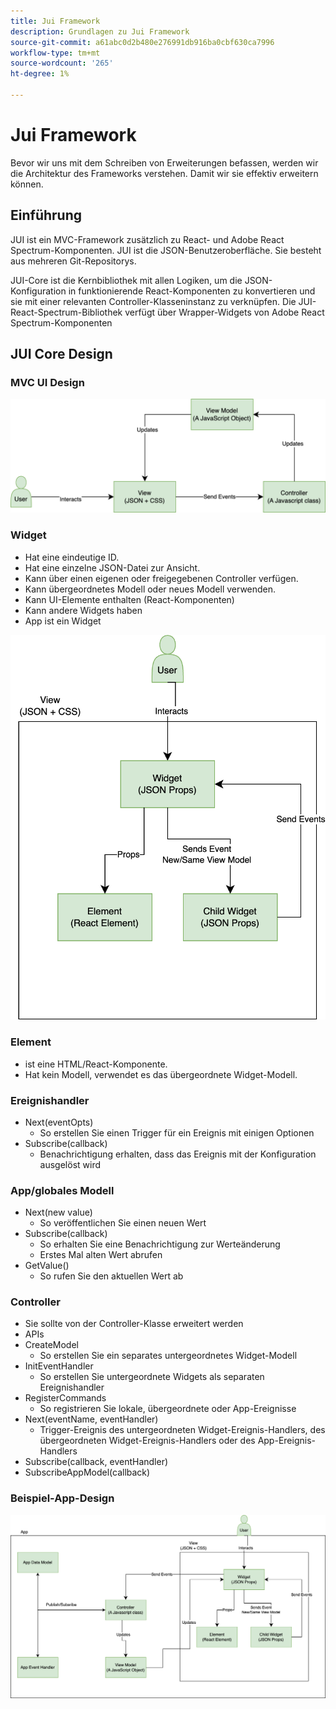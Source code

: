 ```yaml
---
title: Jui Framework
description: Grundlagen zu Jui Framework
source-git-commit: a61abc0d2b480e276991db916ba0cbf630ca7996
workflow-type: tm+mt
source-wordcount: '265'
ht-degree: 1%

---
```


# Jui Framework

Bevor wir uns mit dem Schreiben von Erweiterungen befassen, werden wir die Architektur des Frameworks verstehen.
Damit wir sie effektiv erweitern können.

## Einführung

JUI ist ein MVC-Framework zusätzlich zu React- und Adobe React Spectrum-Komponenten. JUI ist die JSON-Benutzeroberfläche. Sie besteht aus mehreren Git-Repositorys.

JUI-Core ist die Kernbibliothek mit allen Logiken, um die JSON-Konfiguration in funktionierende React-Komponenten zu konvertieren und sie mit einer relevanten Controller-Klasseninstanz zu verknüpfen.
Die JUI-React-Spectrum-Bibliothek verfügt über Wrapper-Widgets von Adobe React Spectrum-Komponenten

## JUI Core Design

### MVC UI Design

![JUI MVC-Fluss](./imgs/jui-mvc-flow.png)

### Widget

- Hat eine eindeutige ID.
- Hat eine einzelne JSON-Datei zur Ansicht.
- Kann über einen eigenen oder freigegebenen Controller verfügen.
- Kann übergeordnetes Modell oder neues Modell verwenden.
- Kann UI-Elemente enthalten (React-Komponenten)
- Kann andere Widgets haben
- App ist ein Widget

![JUI Widget](./imgs/jui-widget.png)

### Element

- ist eine HTML/React-Komponente.
- Hat kein Modell, verwendet es das übergeordnete Widget-Modell.

### Ereignishandler

- Next(eventOpts)
   - So erstellen Sie einen Trigger für ein Ereignis mit einigen Optionen
- Subscribe(callback)
   - Benachrichtigung erhalten, dass das Ereignis mit der Konfiguration ausgelöst wird

### App/globales Modell

- Next(new value)
   - So veröffentlichen Sie einen neuen Wert
- Subscribe(callback)
   - So erhalten Sie eine Benachrichtigung zur Werteänderung
   - Erstes Mal alten Wert abrufen
- GetValue()
   - So rufen Sie den aktuellen Wert ab

### Controller

- Sie sollte von der Controller-Klasse erweitert werden
- APIs
- CreateModel
   - So erstellen Sie ein separates untergeordnetes Widget-Modell
- InitEventHandler
   - So erstellen Sie untergeordnete Widgets als separaten Ereignishandler
- RegisterCommands
   - So registrieren Sie lokale, übergeordnete oder App-Ereignisse
- Next(eventName, eventHandler)
   - Trigger-Ereignis des untergeordneten Widget-Ereignis-Handlers, des übergeordneten Widget-Ereignis-Handlers oder des App-Ereignis-Handlers
- Subscribe(callback, eventHandler)
- SubscribeAppModel(callback)

### Beispiel-App-Design

![Beispielanwendung](./imgs/jui-sample-app.png)

